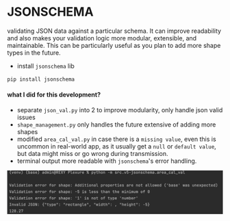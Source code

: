 # JSONSCHEMA
validating JSON data against a particular schema. It can improve readability and also makes your validation logic more 
modular, extensible, and maintainable. This can be particularly useful as you plan to add more shape types in the future.

- install `jsonschema` lib
```bash
pip install jsonschema
```

#### what I did for this development?
- separate `json_val.py` into 2 to improve modularity, only handle json valid issues
- `shape_management.py` only handles the future extensive of adding more shapes
- modified `area_cal_val.py` in case there is a `missing value`, even this is uncommon in real-world app, as it usually
get a `null` or `default value`, but data might miss or go wrong during transmission.
- terminal output more readable with `jsonschema`'s error handling.

![](../../Pictures/Pasted%20image%2020230610192810.png)